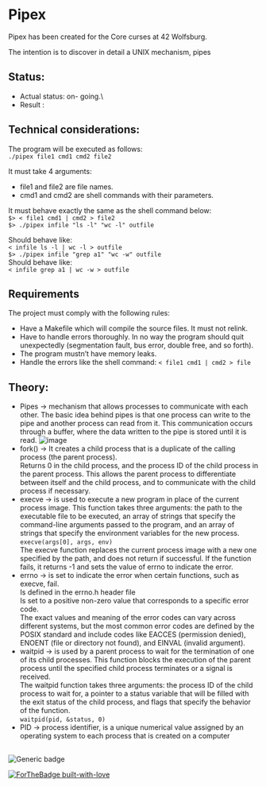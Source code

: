 # Pipex
Pipex has been created for the Core curses at 42 Wolfsburg.


The intention is to discover in detail a UNIX mechanism, pipes

## Status:
- Actual status:  on- going.\
- Result :

## Technical considerations:
The  program will be executed as follows:</br>
 ```./pipex file1 cmd1 cmd2 file2```</br>

It must take 4 arguments:</br>
- file1 and file2 are file names.</br>
- cmd1 and cmd2 are shell commands with their parameters.</br>

It must behave exactly the same as the shell command below:</br>
```$> < file1 cmd1 | cmd2 > file2```</br>
```$> ./pipex infile "ls -l" "wc -l" outfile```</br>

Should behave like: </br>
```< infile ls -l | wc -l > outfile```</br>
```$> ./pipex infile "grep a1" "wc -w" outfile```</br>
Should behave like: </br>
```< infile grep a1 | wc -w > outfile```</br>

## Requirements
The project must comply with the following rules:
- Have a Makefile which will compile the source files. It must not relink.
- Have to handle errors thoroughly. In no way the program should quit unexpectedly (segmentation fault, bus error, double free, and so forth).
- The program mustn’t have memory leaks.
- Handle the errors like the shell command:
```< file1 cmd1 | cmd2 > file```

## Theory:
- Pipes -> mechanism that allows processes to communicate with each other. The basic idea behind pipes is that one process can write to the pipe and another process can read from it. This communication occurs through a buffer, where the data written to the pipe is stored until it is read.
 ![image](https://user-images.githubusercontent.com/74324703/216047166-d7324b82-dca4-4daf-87c3-1685f9245174.png)
- fork() -> It creates a child process that is a duplicate of the calling process (the parent process).  </br>
Returns 0 in the child process, and the process ID of the child process in the parent process. This allows the parent process to differentiate between itself and the child process, and to communicate with the child process if necessary.</br>
- execve -> is used to execute a new program in place of the current process image. 
This function takes three arguments: the path to the executable file to be executed, 
an array of strings that specify the command-line arguments passed to the program, 
and an array of strings that specify the environment variables for the new process.</br>
```execve(args[0], args, env)```</br>
The execve function replaces the current process image with a new one specified by the path, 
and does not return if successful. If the function fails, it returns -1 and sets the value of errno to indicate the error. </br>
- errno  -> is set to indicate the error when certain functions, such as execve, fail. </br>
Is defined in the errno.h header file  </br>
Is set to a positive non-zero value that corresponds to a specific error code.  </br>
The exact values and meaning of the error codes can vary across different systems, 
but the most common error codes are defined by the POSIX standard and include codes like EACCES (permission denied), 
ENOENT (file or directory not found), and EINVAL (invalid argument). </br>
 - waitpid -> is used by a parent process to wait for the termination of one of its child processes. This function blocks the execution of the parent process until the specified child process terminates or a signal is received.</br>
The waitpid function takes three arguments: the process ID of the child process to wait for, a pointer to a status variable that will be filled with the exit status of the child process, and flags that specify the behavior of the function.</br>
```waitpid(pid, &status, 0)```</br>
- PID -> process identifier, is a unique numerical value assigned by an operating system to each process that is created on a computer

##
![Generic badge](https://img.shields.io/badge/C-00599C?style=for-the-badge&logo=c&logoColor=white)

[![ForTheBadge built-with-love](http://ForTheBadge.com/images/badges/built-with-love.svg)](https://GitHub.com/Naereen/)
